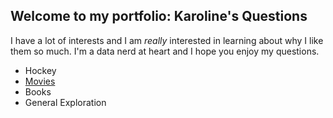 ## Welcome to my portfolio: Karoline's Questions

I have a lot of interests and I am _really_ interested in learning about why I like them so much. I'm a data nerd at heart and I hope you enjoy my questions.

<ul>
<li>Hockey</li>
<li><a href="movies/movie-dataset" title="Movies">Movies</a></li>
<li>Books</li>
<li>General Exploration</li>
  </ul>
